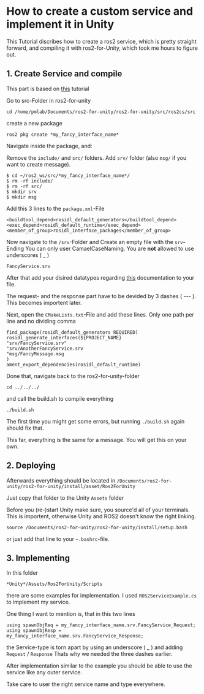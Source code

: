 # How to create a custom service and implement it in Unity

This Tutorial discribes how to create a ros2 service, which is pretty straight forward, and compiling it with ros2-for-Unity, which took me hours to figure out.

## 1. Create Service and compile
This part is based on [this](https://roboticsbackend.com/ros2-create-custom-message/) tutorial

Go to src-Folder in ros2-for-unity

    cd /home/pmlab/Documents/ros2-for-unity/ros2-for-unity/src/ros2cs/src

create a new package

    ros2 pkg create *my_fancy_interface_name*

Navigate inside the package, and:

Remove the `include/` and `src/` folders.
Add `srv/` folder (also `msg/` if you want to create message).

    $ cd ~/ros2_ws/src/*my_fancy_interface_name*/
    $ rm -rf include/
    $ rm -rf src/
    $ mkdir srv
    $ mkdir msg

Add this 3 lines to the `package.xml`-File

    <buildtool_depend>rosidl_default_generators</buildtool_depend>
    <exec_depend>rosidl_default_runtime</exec_depend>
    <member_of_group>rosidl_interface_packages</member_of_group>

Now navigate to the `/srv`-Folder and Create an empty file with the `srv`-Ending
You can only user CamaelCaseNaming. You are __not__ allowed to use underscores ( _ ) 

    FancyService.srv

After that add your disired datatypes regarding [this](https://docs.ros.org/en/foxy/Concepts/About-ROS-Interfaces.html) documentation to your file.

The request- and the response part have to be devided by 3 dashes ( --- ). This becomes importent later.


Next, open the `CMakeLists.txt`-File and add these lines. Only one path per line and no dividing comma

    find_package(rosidl_default_generators REQUIRED)
    rosidl_generate_interfaces(${PROJECT_NAME}
    "srv/FancyService.srv"
    "srv/AnotherFancyService.srv
    "msg/FancyMessage.msg
    )
    ament_export_dependencies(rosidl_default_runtime)

Done that, navigate back to the ros2-for-unity-folder

    cd ../../../

and call the build.sh to compile everything

    ./build.sh

The first time you might get some errors, but running `./build.sh` again should fix that.

This far, everything is the same for a message. You will get this on your own.

## 2. Deploying
Afterwards everything should be located in `/Documents/ros2-for-unity/ros2-for-unity/install/asset/Ros2ForUnity`

Just copy that folder to the Unity `Assets` folder

Before you (re-)start Unity make sure, you source'd all of your terminals. This is importent, otherwise Unity and ROS2 doesn't know the right linking.

    source /Documents/ros2-for-unity/ros2-for-unity/install/setup.bash

or just add that line to your `~.bashrc`-file.


## 3. Implementing

In this folder

    *Unity*/Assets/Ros2ForUnity/Scripts

there are some examples for implementation.
I used `ROS2ServiceExample.cs` to implement my service.

One thing I want to mention is, that in this two lines

    using spawnObjReq = my_fancy_interface_name.srv.FancyService_Request;
    using spawnObjResp = my_fancy_interface_name.srv.FancyService_Response;

the Service-type is torn apart by using an underscore ( _ ) and adding `Request` / `Response`
Thats why we needed the three dashes earlier.

After implementation similar to the example you should be able to use the service like any outer service.

Take care to user the right service name and type everywhere.